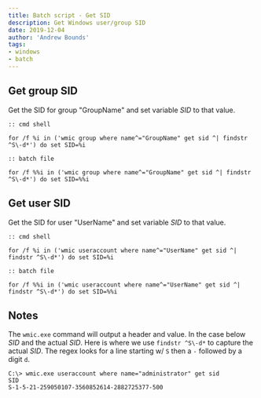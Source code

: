 ```yaml
---
title: Batch script - Get SID
description: Get Windows user/group SID
date: 2019-12-04
author: 'Andrew Bounds'
tags:
- windows
- batch
---
```


## Get group SID

Get the SID for group "GroupName" and set variable *SID* to that value.

```batch
:: cmd shell

for /f %i in ('wmic group where name^="GroupName" get sid ^| findstr ^S\-d*') do set SID=%i
```

```batch
:: batch file

for /f %%i in ('wmic group where name^="GroupName" get sid ^| findstr ^S\-d*') do set SID=%%i
```

## Get user SID

Get the SID for user "UserName" and set variable *SID* to that value.

```batch
:: cmd shell

for /f %i in ('wmic useraccount where name^="UserName" get sid ^| findstr ^S\-d*') do set SID=%i
```

```batch
:: batch file

for /f %%i in ('wmic useraccount where name^="UserName" get sid ^| findstr ^S\-d*') do set SID=%%i
```

## Notes

The `wmic.exe` command will output a header and value. In the case below *SID* and the actual *SID*. Here is where we use `findstr ^S\-d*` to capture the actual *SID*. The regex looks for a line starting w/ `S` then a `-` followed by a digit `d`.

```batch
C:\> wmic.exe useraccount where name="administrator" get sid
SID
S-1-5-21-259050107-3560852614-2882725377-500
```
